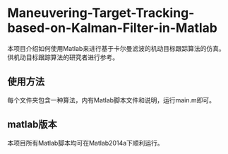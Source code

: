 # Maneuvering-Target-Tracking-based-on-Kalman-Filter-in-Matlab
本项目介绍如何使用Matlab来进行基于卡尔曼滤波的机动目标跟踪算法的仿真。供机动目标跟踪算法的研究者进行参考。
## 使用方法
每个文件夹包含一种算法，内有Matlab脚本文件和说明，运行main.m即可。
## matlab版本
本项目所有Matlab脚本均可在Matlab2014a下顺利运行。
